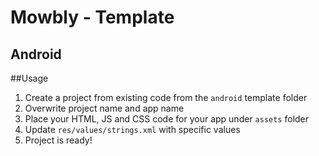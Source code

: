 Mowbly - Template
=================

Android
----------

##Usage

1. Create a project from existing code from the `android` template folder
2. Overwrite project name and app name
3. Place your HTML, JS and CSS code for your app under `assets` folder
4. Update `res/values/strings.xml` with specific values
5. Project is ready!


